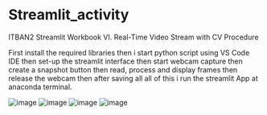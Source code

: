 # Streamlit_activity
ITBAN2 Streamlit Workbook
 VI. Real-Time Video Stream with CV Procedure

 First install the required libraries
 then i start python script using VS Code IDE
 then set-up the streamlit interface
 then start webcam capture
 then create a snapshot button
 then read, process and display frames 
 then release the webcam
 then after saving all all of this i run the streamlit App at anaconda terminal.

![image](https://github.com/user-attachments/assets/1de27662-43d5-4a47-a3e1-dae82b149a2a)
![image](https://github.com/user-attachments/assets/54810220-ac25-49ce-ad22-47eb5d5249a6)
![image](https://github.com/user-attachments/assets/7dd02a50-82dc-469c-a217-fec5f7acb63f)
![image](https://github.com/user-attachments/assets/a821f53d-c15b-4900-ba0b-3b019f4645bf)
